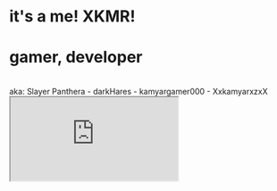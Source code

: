# it's a me! XKMR!
<h1>gamer, developer</h1><br/>
aka: Slayer Panthera - darkHares - kamyargamer000 - XxkamyarxzxX<br/>
<iframe src="https://canary.discord.com/channels/@me/745157949122543686"></iframe>
